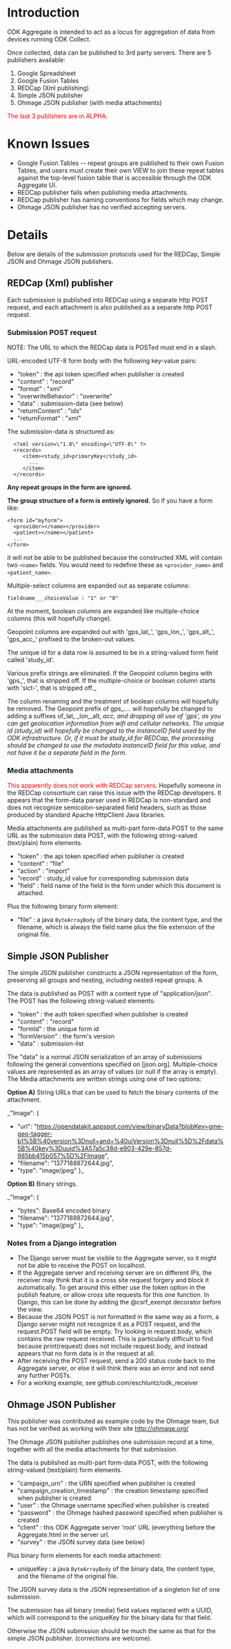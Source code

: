 # Introduction #

ODK Aggregate is intended to act as a locus for aggregation of data from devices running ODK Collect.

Once collected, data can be published to 3rd party servers.  There are 5 publishers available:

  1. Google Spreadsheet
  1. Google Fusion Tables
  1. REDCap (Xml publishing)
  1. Simple JSON publisher
  1. Ohmage JSON publisher (with media attachments)

<font color='red'>The last 3 publishers are in ALPHA.</font>

# Known Issues #

  * Google Fusion Tables -- repeat groups are published to their own Fusion Tables, and users must create their own VIEW to join these repeat tables against the top-level fusion table that is accessible through the ODK Aggregate UI.
  * REDCap publisher fails when publishing media attachments.
  * REDCap publisher has naming conventions for fields which may change.
  * Ohmage JSON publisher has no verified accepting servers.

# Details #

Below are details of the submission protocols used for the REDCap, Simple JSON and Ohmage JSON publishers.

## REDCap (Xml) publisher ##

Each submission is published into REDCap using a separate http POST request, and each attachment is also published as a separate http POST request.

### Submission POST request ###

NOTE: The URL to which the REDCap data is POSTed must end in a slash.

URL-encoded UTF-8 form body with the following key-value pairs:

  * "token" : the api token specified when publisher is created
  * "content" : "record"
  * "format" : "xml"
  * "overwriteBehavior" : "overwrite"
  * "data" : submission-data (see below)
  * "returnContent" : "ids"
  * "returnFormat" : "xml"

The submission-data is structured as:

```
  <?xml version=\"1.0\" encoding=\"UTF-8\" ?>
  <records>
     <item><study_id>primaryKey</study_id>
       ...       
     </item>
  </records>
```

**Any repeat groups in the form are ignored.**

**The group structure of a form is entirely ignored.** So if you have a form like:
```
<form id="myform">
  <provider></name></provider>
  <patient></name></patient>
  ...
</form>
```
it will not be able to be published because the constructed XML will contain two `<name>` fields. You would need to redefine these as `<provider_name>` and `<patient_name>`.

Multiple-select columns are expanded out as separate columns:
```
fieldname___choiceValue : "1" or "0"
```

At the moment, boolean columns are expanded like multiple-choice columns (this will hopefully change).

Geopoint columns are expanded out with 'gps\_lat_', 'gps\_lon_', 'gps\_alt_', 'gps\_acc_' prefixed to the broken-out values.

The unique id for a data row is assumed to be in a string-valued form field called 'study\_id'.

Various prefix strings are eliminated. If the Geopoint column begins with 'gps_', that is stripped off.  If the multiple-choice or boolean column starts with 'slct-', that is stripped off._

The column renaming and the treatment of boolean columns will hopefully be removed.  The Geopoint prefix of gps_.... will hopefully be changed to adding a suffixes of_lat, _lon,_alt, _acc, and dropping all use of 'gps', as you can get geolocation information from wifi and cellular networks.  The unique id (study\_id) will hopefully be changed to the instanceID field used by the ODK infrastructure. Or, if it must be study\_id for REDCap, the processing should be changed to use the metadata instanceID field for this value, and not have it be a separate field in the form._


### Media attachments ###

<font color='red'>This apparently does not work with REDCap servers.</font> Hopefully someone in the REDCap consortium can raise this issue with the REDCap developers.  It appears that the form-data parser used in REDCap is non-standard and does not recognize semicolon-separated field headers, such as those produced by standard Apache HttpClient Java libraries.

Media attachments are published as multi-part form-data POST to the same URL as the submission data POST, with the following string-valued (text/plain) form elements.

  * "token" : the api token specified when publisher is created
  * "content" : "file"
  * "action" : "import"
  * "record" : study\_id value for corresponding submission data
  * "field" : field name of the field in the form under which this document is attached.

Plus the following binary form element:

  * "file" : a java `ByteArrayBody` of the binary data, the content type, and the filename, which is always the field name plus the file extension of the original file.

## Simple JSON Publisher ##

The simple JSON publisher constructs a JSON representation of the form, preserving all groups and nesting, including nested repeat groups. A

The data is published as POST with a content type of "application/json". The POST has the following string-valued elements:
  * "token" : the auth token specified when publisher is created
  * "content" : "record"
  * "formId" : the unique form id
  * "formVersion" : the form's version
  * "data" : submission-list

The "data" is a normal JSON serialization of an array of submissions following the general conventions specified on [json.org]. Multiple-choice values are represented as an array of values (or null if the array is empty).
The Media attachments are written strings using one of two options:

**Option A)** String URLs that can be used to fetch the binary contents of the attachment.

_"Image": {
  * "url": "https://opendatakit.appspot.com/view/binaryData?blobKey=gme-geo-tagger-b1%5B%40version%3Dnull+and+%40uiVersion%3Dnull%5D%2Fdata%5B%40key%3Duuid%3A57a5c38d-e903-429e-857d-985bb415b057%5D%2FImage",
  * "filename": "1377188872644.jpg",
  * "type": "image/jpeg"
}_

**Option B)** Binary strings.

_"Image": {
  * "bytes": Base64 encoded binary
  * "filename": "1377188872644.jpg",
  * "type": "image/jpeg"
}_

### Notes from a Django integration ###
  * The Django server must be visible to the Aggregate server, so it might not be able to receive the POST on localhost.
  * If the Aggregate server and receiving server are on different IPs, the receiver may think that it is a cross site request forgery and block it automatically. To get around this either use the token option in the publish feature, or allow cross site requests for this one function. In Django, this can be done by adding the @csrf\_exempt decorator before the view.
  * Because the JSON POST is not formatted in the same way as a form, a Django server might not recognize it as a POST request, and the request.POST field will be empty. Try looking in request.body, which contains the raw request received. This is particularly difficult to find because print(request) does not include request.body, and instead appears that no form data is in the request at all.
  * After receiving the POST request, send a 200 status code back to the Aggregate server, or else it will think there was an error and not send any further POSTs.
  * For a working example, see github.com/eschluntz/odk\_receiver

## Ohmage JSON Publisher ##

This publisher was contributed as example code by the Ohmage team, but has not be verified as working with their site http://ohmage.org/

The Ohmage JSON publisher publishes one submission record at a time, together with all the media attachments for that submission.

The data is published as multi-part form-data POST, with the following string-valued (text/plain) form elements.

  * "campaign\_urn" : the URN specified when publisher is created
  * "campaign\_creation\_timestamp" : the creation timestamp specified when publisher is created
  * "user" : the Ohmage username specified when publisher is created
  * "password" : the Ohmage hashed password specified when publisher is created
  * "client" : this ODK Aggregate server 'root' URL (everything before the Aggregate.html in the server url.
  * "survey" : the JSON survey data (see below)

Plus binary form elements for each media attachment:

  * uniqueKey : a java `ByteArrayBody` of the binary data, the content type, and the filename of the original file.

The JSON survey data is the JSON representation of a singleton list of one submission.

The submission has all binary (media) field values replaced with a UUID, which will correspond to the uniqueKey for the binary data for that field.

Otherwise the JSON submission should be much the same as that for the simple JSON publisher. (corrections are welcome).